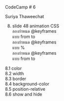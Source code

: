 CodeCamp # 6

Suriya Thaweechat

8. slide 48 animation CSS<br>
ลองกำหนด @keyframes<br>
แบบ from to <br>
ลองกำหนด @keyframes<br>
แบบ %<br>
ลองกำหนด @keyframes<br>
แบบ from to <br>

8.1 color <br>
8.2 width<br>
8.3 border<br>
8.4 background-color<br>
8.5 position-relative<br>
8.6 show and hide<br>
